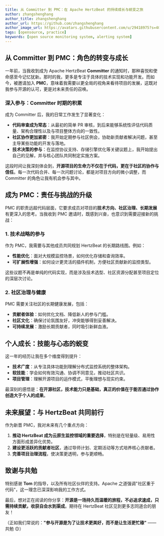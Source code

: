 ```yaml
---
title: 从 Committer 到 PMC：在 Apache HertzBeat 的持续成长与蜕变之旅  
author: zhangshenghang
author_title: zhangshenghang
author_url: https://github.com/zhangshenghang
author_image_url: https://avatars.githubusercontent.com/u/29418975?s=400&v=4
tags: [opensource, practice]
keywords: [open source monitoring system, alerting system]
---
```


## 从 Committer 到 PMC：角色的转变与成长

一年前，当我收到成为 Apache HertzBeat **Committer** 的通知时，那种喜悦和使命感至今记忆犹新。那时的我，更多是专注于具体的技术实现和功能开发。而如今，被邀请加入 **PMC**，意味着我需要以更全局的视角来看待项目的发展，这既对我参与开源的认可，更是对未来责任的召唤。

### 深入参与：Committer 时期的积累

成为 Committer 后，我的日常工作发生了显著变化：

- **代码审查成为常态**：从最初的简单 PR 审核，到后来能够系统性评估代码质量、架构合理性以及与项目整体方向的一致性。
- **社区协作更加紧密**：我开始定期参与社区例会，协助新贡献者解决问题，甚至主导某些功能的开发与落地。
- **技术决策的参与**：在监控协议支持、存储引擎优化等关键议题上，我开始提出自己的见解，并与核心团队共同制定实施方案。

这段时间让我深刻体会到，**开源项目的生命力不仅在于代码，更在于社区的协作与信任**。每一次代码合并、每一次问题讨论，都是对项目方向的微小调整，而 Committer 的角色让我有机会参与其中。

## 成为 PMC：责任与挑战的升级

PMC 的职责远超代码层面，它要求成员对项目的**技术方向、社区治理、长期发展**有更深入的思考。当我收到 PMC 邀请时，既感到兴奋，也意识到需要迎接新的挑战：

### 1. **技术战略的参与**

作为 PMC，我需要与其他成员共同规划 HertzBeat 的长期路线图。例如：

- **性能优化**：面对大规模监控场景，如何优化存储和查询效率。
- **可扩展性增强**：如何设计更灵活的插件机制，方便社区贡献新的监控类型。

这些议题不再是单纯的代码实现，而是涉及技术选型、社区资源分配甚至项目定位的深层次讨论。

### 2. **社区治理与健康**

PMC 需要关注社区的长期健康发展，包括：

- **贡献者体验**：如何优化文档、降低新人的参与门槛。
- **社区文化**：确保讨论氛围友好，冲突能够得到妥善解决。
- **可持续发展**：激励长期贡献者，同时吸引新鲜血液。

## 个人成长：技能与心态的蜕变

这一年的经历让我在多个维度得到提升：

- **技术广度**：从专注具体功能到理解分布式监控系统的整体架构。
- **软技能**：学会如何有效沟通、协调不同意见，推动社区共识。
- **项目管理**：理解开源项目的运作模式，平衡理想与现实约束。

最深刻的感悟是：**在开源社区，技术能力只是基础，真正的价值在于能否通过协作创造大于个人的成果**。

## 未来展望：与 HertzBeat 共同前行

作为新晋 PMC，我对未来有几个重点方向：

1. **推动 HertzBeat 成为云原生监控领域的重要选择**，特别是在轻量级、易用性方面形成差异化优势。
2. **建设更活跃的贡献者社区**，通过导师计划、定期活动等方式培养核心贡献者。
3. **完善项目治理流程**，使决策更透明，参与更顺畅。

## 致谢与共勉

特别感谢 **Tom** 的指导，以及所有社区伙伴的支持。Apache 之道强调"社区重于代码"，这一理念已深深影响我的工作方式。

最后，想对正在阅读的你分享：**开源是一场持久而温暖的旅程，不必追求速成，只需持续贡献，收获自会水到渠成**。期待在 HertzBeat 社区见到更多志同道合的朋友！

（正如我们常说的：**"参与开源是为了让技术更美好，而不是让生活更忙碌"** —— 共勉 😊）  
